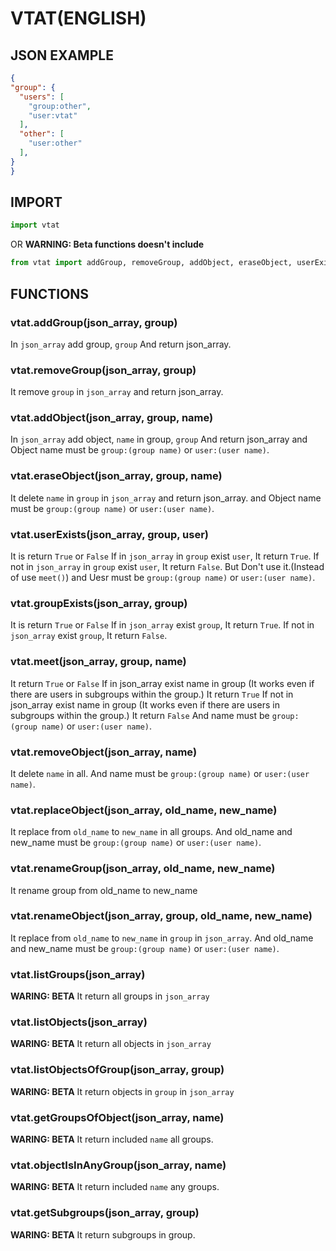 # VTAT(ENGLISH)
## JSON EXAMPLE
```json
{
"group": {
  "users": [
    "group:other",
    "user:vtat"
  ],
  "other": [
    "user:other"
  ],
}
}
```
## IMPORT
```python
import vtat
```
OR
**WARNING: Beta functions doesn't include**
```python
from vtat import addGroup, removeGroup, addObject, eraseObject, userExists, groupExists, meet, removeObject, deleteObject, replaceObject, deleteObject, replaceObject, renameObject
```
## FUNCTIONS
### vtat.addGroup(json_array, group)
In `json_array` add group, `group`
And return json_array.
### vtat.removeGroup(json_array, group)
It remove `group` in `json_array`
and return json_array.
### vtat.addObject(json_array, group, name)
In `json_array` add object, `name` in group, `group`
And return json_array
and Object name must be `group:(group name)` or `user:(user name)`.
### vtat.eraseObject(json_array, group, name)
It delete `name` in `group` in `json_array`
and return json_array.
and Object name must be `group:(group name)` or `user:(user name)`.
### vtat.userExists(json_array, group, user)
It is return `True` or `False`
If in `json_array` in `group` exist `user`,
It return `True`.
If not in `json_array` in `group` exist `user`,
It return `False`.
But Don't use it.(Instead of use `meet()`)
and Uesr must be `group:(group name)` or `user:(user name)`.
### vtat.groupExists(json_array, group)
It is return `True` or `False`
If in `json_array` exist `group`,
It return `True`.
If not in `json_array` exist `group`,
It return `False`.
### vtat.meet(json_array, group, name)
It return `True` or `False`
If in json_array exist name in group (It works even if there are users in subgroups within the group.)
It return `True`
If not in json_array exist name in group (It works even if there are users in subgroups within the group.)
It return `False`
And name must be `group:(group name)` or `user:(user name)`.
### vtat.removeObject(json_array, name)
It delete `name` in all.
And name must be `group:(group name)` or `user:(user name)`.
### vtat.replaceObject(json_array, old_name, new_name)
It replace from `old_name` to `new_name` in all groups.
And old_name and new_name must be `group:(group name)` or `user:(user name)`.
### vtat.renameGroup(json_array, old_name, new_name)
It rename group from old_name to new_name
### vtat.renameObject(json_array, group, old_name, new_name)
It replace from `old_name` to `new_name` in `group` in `json_array`.
And old_name and new_name must be `group:(group name)` or `user:(user name)`.
### vtat.listGroups(json_array)
**WARING: BETA**
It return all groups in `json_array`
### vtat.listObjects(json_array)
**WARING: BETA**
It return all objects in `json_array`
### vtat.listObjectsOfGroup(json_array, group)
**WARING: BETA**
It return objects in `group` in `json_array`
### vtat.getGroupsOfObject(json_array, name)
**WARING: BETA**
It return included `name` all groups.
### vtat.objectIsInAnyGroup(json_array, name)
**WARING: BETA**
It return included `name` any groups.
### vtat.getSubgroups(json_array, group)
**WARING: BETA**
It return subgroups in group.